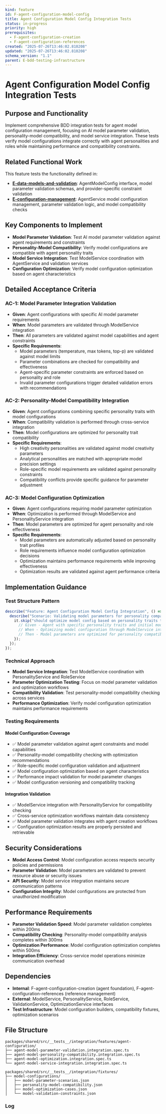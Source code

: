 ```yaml
---
kind: feature
id: F-agent-configuration-model-config
title: Agent Configuration Model Config Integration Tests
status: in-progress
priority: high
prerequisites:
  - F-agent-configuration-creation
  - F-agent-configuration-references
created: "2025-07-26T13:46:02.810208"
updated: "2025-07-26T13:46:02.810208"
schema_version: "1.1"
parent: E-bdd-testing-infrastructure
---
```


# Agent Configuration Model Config Integration Tests

## Purpose and Functionality

Implement comprehensive BDD integration tests for agent model configuration management, focusing on AI model parameter validation, personality-model compatibility, and model service integration. These tests verify model configurations integrate correctly with agent personalities and roles while maintaining performance and compatibility constraints.

## Related Functional Work

This feature tests the functionality defined in:

- **[E-data-models-and-validation](../../../E-data-models-and-validation/epic.md)**: AgentModelConfig interface, model parameter validation schemas, and provider-specific constraint validation
- **[E-configuration-management](../../../E-configuration-management/epic.md)**: AgentService model configuration management, parameter validation logic, and model compatibility checks

## Key Components to Implement

- **Model Parameter Validation**: Test AI model parameter validation against agent requirements and constraints
- **Personality-Model Compatibility**: Verify model configurations are compatible with agent personality traits
- **Model Service Integration**: Test ModelService coordination with AgentService and validation services
- **Configuration Optimization**: Verify model configuration optimization based on agent characteristics

## Detailed Acceptance Criteria

### AC-1: Model Parameter Integration Validation

- **Given**: Agent configurations with specific AI model parameter requirements
- **When**: Model parameters are validated through ModelService integration
- **Then**: All parameters are validated against model capabilities and agent constraints
- **Specific Requirements**:
  - Model parameters (temperature, max tokens, top-p) are validated against model limits
  - Parameter combinations are checked for compatibility and effectiveness
  - Agent-specific parameter constraints are enforced based on personality and role
  - Invalid parameter configurations trigger detailed validation errors with recommendations

### AC-2: Personality-Model Compatibility Integration

- **Given**: Agent configurations combining specific personality traits with model configurations
- **When**: Compatibility validation is performed through cross-service integration
- **Then**: Model configurations are optimized for personality trait compatibility
- **Specific Requirements**:
  - High creativity personalities are validated against model creativity parameters
  - Analytical personalities are matched with appropriate model precision settings
  - Role-specific model requirements are validated against personality constraints
  - Compatibility conflicts provide specific guidance for parameter adjustment

### AC-3: Model Configuration Optimization

- **Given**: Agent configurations requiring model parameter optimization
- **When**: Optimization is performed through ModelService and PersonalityService integration
- **Then**: Model parameters are optimized for agent personality and role effectiveness
- **Specific Requirements**:
  - Model parameters are automatically adjusted based on personality trait profiles
  - Role requirements influence model configuration optimization decisions
  - Optimization maintains performance requirements while improving effectiveness
  - Optimization results are validated against agent performance criteria

## Implementation Guidance

### Test Structure Pattern

```typescript
describe("Feature: Agent Configuration Model Config Integration", () => {
  describe("Scenario: Validating model parameters for personality compatibility", () => {
    it.skip("should optimize model config based on personality traits through service integration", async () => {
      // Given - Agent with specific personality traits and initial model config
      // When - Optimizing model configuration through ModelService integration
      // Then - Model parameters are optimized for personality compatibility
    });
  });
});
```

### Technical Approach

- **Model Service Integration**: Test ModelService coordination with PersonalityService and RoleService
- **Parameter Optimization Testing**: Focus on model parameter validation and optimization workflows
- **Compatibility Validation**: Test personality-model compatibility checking across services
- **Performance Optimization**: Verify model configuration optimization maintains performance requirements

### Testing Requirements

#### Model Configuration Coverage

- ✅ Model parameter validation against agent constraints and model capabilities
- ✅ Personality-model compatibility checking with optimization recommendations
- ✅ Role-specific model configuration validation and adjustment
- ✅ Model configuration optimization based on agent characteristics
- ✅ Performance impact validation for model parameter changes
- ✅ Model configuration versioning and compatibility tracking

#### Integration Validation

- ✅ ModelService integration with PersonalityService for compatibility checking
- ✅ Cross-service optimization workflows maintain data consistency
- ✅ Model parameter validation integrates with agent creation workflows
- ✅ Configuration optimization results are properly persisted and retrievable

## Security Considerations

- **Model Access Control**: Model configuration access respects security policies and permissions
- **Parameter Validation**: Model parameters are validated to prevent resource abuse or security issues
- **API Security**: Model service integration maintains secure communication patterns
- **Configuration Integrity**: Model configurations are protected from unauthorized modification

## Performance Requirements

- **Parameter Validation Speed**: Model parameter validation completes within 200ms
- **Compatibility Checking**: Personality-model compatibility analysis completes within 300ms
- **Optimization Performance**: Model configuration optimization completes within 500ms
- **Integration Efficiency**: Cross-service model operations minimize communication overhead

## Dependencies

- **Internal**: F-agent-configuration-creation (agent foundation), F-agent-configuration-references (reference management)
- **External**: ModelService, PersonalityService, RoleService, ValidationService, OptimizationService interfaces
- **Test Infrastructure**: Model configuration builders, compatibility fixtures, optimization scenarios

## File Structure

```
packages/shared/src/__tests__/integration/features/agent-configuration/
├── agent-model-parameter-validation.integration.spec.ts
├── agent-model-personality-compatibility.integration.spec.ts
├── agent-model-optimization.integration.spec.ts
└── agent-model-service-integration.integration.spec.ts

packages/shared/src/__tests__/integration/fixtures/
├── model-configurations/
│   ├── model-parameter-scenarios.json
│   ├── personality-model-compatibility.json
│   ├── model-optimization-cases.json
│   └── model-validation-constraints.json
```

### Log

